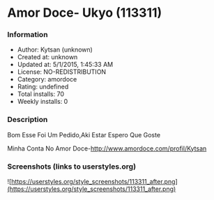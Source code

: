 # Amor Doce- Ukyo (113311)

### Information
- Author: Kytsan (unknown)
- Created at: unknown
- Updated at: 5/1/2015, 1:45:33 AM
- License: NO-REDISTRIBUTION
- Category: amordoce
- Rating: undefined
- Total installs: 70
- Weekly installs: 0


### Description
Bom Esse Foi Um Pedido,Aki Estar Espero Que Goste

Minha Conta No Amor Doce-http://www.amordoce.com/profil/Kytsan


### Screenshots (links to userstyles.org)
![https://userstyles.org/style_screenshots/113311_after.png](https://userstyles.org/style_screenshots/113311_after.png)


